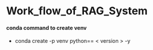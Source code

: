 # Work_flow_of_RAG_System

#### conda command to create venv 

- conda create -p venv python== < version > -y 
